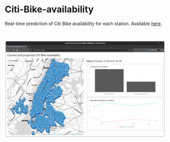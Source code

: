 # Citi-Bike-availability

Real-time prediction of Citi Bike availability for each station. Available [here](https://jmarlo.shinyapps.io/Citi-Bike-availability/).

<br>

![](screenshot.png)
